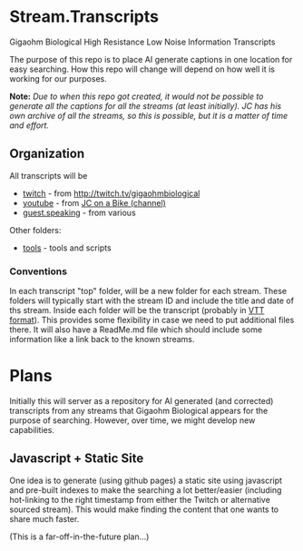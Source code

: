 # Stream.Transcripts
Gigaohm Biological High Resistance Low Noise Information Transcripts

The purpose of this repo is to place AI generate captions in one location for easy searching. How this repo will change will depend on how well it is working for our purposes.

**Note:** *Due to when this repo got created, it would not be possible to generate all the captions for all the streams (at least initially). JC has his own archive of all the streams, so this is possible, but it is a matter of time and effort.*

## Organization

All transcripts will be
- [twitch](twitch) - from http://twitch.tv/gigaohmbiological
- [youtube](youtube) - from [JC on a Bike (channel)](https://www.youtube.com/@JConabike)
- [guest.speaking](guest.speaking) - from various

Other folders:
- [tools](tools) - tools and scripts

### Conventions

In each transcript "top" folder, will be a new folder for each stream. These folders will typically start with the stream ID and include the title and date of ths stream. Inside each folder will be the transcript (probably in [VTT format](https://developer.mozilla.org/en-US/docs/Web/API/WebVTT_API)). This provides some flexibility in case we need to put additional files there. It will also have a ReadMe.md file which should include some information like a link back to the known streams.

# Plans

Initially this will server as a repository for AI generated (and corrected) transcripts from any streams that Gigaohm Biological appears for the purpose of searching. However, over time, we might develop new capabilities.

## Javascript + Static Site

One idea is to generate (using github pages) a static site using javascript and pre-built indexes to make the searching a lot better/easier (including hot-linking to the right timestamp from either the Twitch or alternative sourced stream). This would make finding the content that one wants to share much faster.

(This is a far-off-in-the-future plan...)
